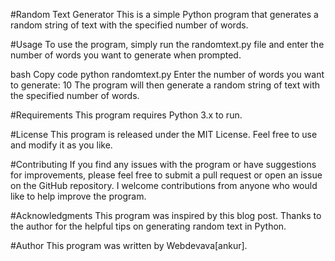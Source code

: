 #Random Text Generator
This is a simple Python program that generates a random string of text with the specified number of words.

#Usage
To use the program, simply run the randomtext.py file and enter the number of words you want to generate when prompted.

bash
Copy code
python randomtext.py
Enter the number of words you want to generate: 10
The program will then generate a random string of text with the specified number of words.

#Requirements
This program requires Python 3.x to run.

#License
This program is released under the MIT License. Feel free to use and modify it as you like.

#Contributing
If you find any issues with the program or have suggestions for improvements, please feel free to submit a pull request or open an issue on the GitHub repository. I welcome contributions from anyone who would like to help improve the program.

#Acknowledgments
This program was inspired by this blog post. Thanks to the author for the helpful tips on generating random text in Python.

#Author
This program was written by Webdevava[ankur].
